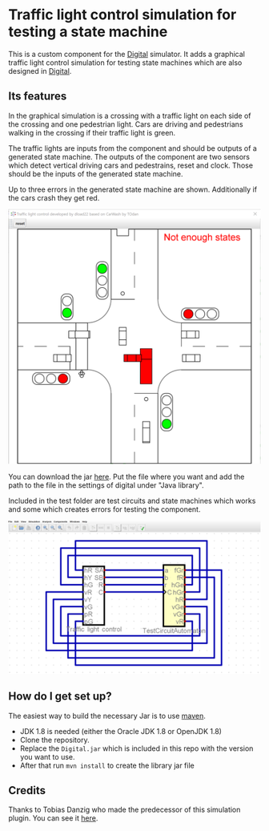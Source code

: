 # Traffic light control simulation for testing a state machine

This is a custom component for the [Digital](https://github.com/hneemann/Digital/) simulator.
It adds a graphical traffic light control simulation for testing state machines which are also designed in [Digital](https://github.com/hneemann/Digital/).

## Its features

In the graphical simulation is a crossing with a traffic light on each side of the crossing and one pedestrian light. Cars are driving and pedestrians walking in the crossing if their traffic light is green. 

The traffic lights are inputs from the component and should be outputs of a generated state machine. The outputs of the component are two sensors which detect vertical driving cars and pedestrains, reset and clock. Those should be the inputs of the generated state machine.

Up to three errors in the generated state machine are shown. Additionally if the cars crash they get red.

![animation](distribution/animation.png)

You can download the jar [here](https://github.com/dload22/TrafficLightControl/tree/master/distribution/TrafficLightControlSimulationPlugin-1.0.jar).
Put the file where you want and add the path to the file in the settings of digital under "Java library".

Included in the test folder are test circuits and state machines which works and some which creates errors for testing the component.

![testCircuit](distribution/testCircuit.png)

## How do I get set up?

The easiest way to build the necessary Jar is to use [maven](https://maven.apache.org/).

* JDK 1.8 is needed (either the Oracle JDK 1.8 or OpenJDK 1.8)  
* Clone the repository.
* Replace the `Digital.jar` which is included in this repo with the version you want to use.
* After that run `mvn install` to create the library jar file

## Credits

Thanks to Tobias Danzig who made the predecessor of this simulation plugin. You can see it [here](https://github.com/T0dan/DigitalCarWashSimulation).
